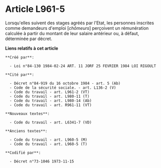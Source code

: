 # Article L961-5

Lorsqu'elles suivent des stages agréés par l'Etat, les personnes inscrites comme demandeurs d'emploi [*chômeurs*] perçoivent
un rémunération calculée à partir du montant de leur salaire antérieur ou, à défaut, déterminée par décret.

**Liens relatifs à cet article**

	**Créé par**:

	  - Loi n°84-130 1984-02-24 ART. 11 JORF 25 FEVRIER 1984 LOI RIGOULT

	**Cité par**:

	  - Décret n°84-919 du 16 octobre 1984 - art. 5 (Ab)
	  - Code de la sécurité sociale. - art. L136-2 (V)
	  - Code du travail - art. L961-2 (VT)
	  - Code du travail - art. L980-11 (T)
	  - Code du travail - art. L980-14 (Ab)
	  - Code du travail - art. R961-11 (VT)

	**Nouveaux textes**:

	  - Code du travail - art. L6341-7 (VD)

	**Anciens textes**:

	  - Code du travail - art. L960-5 (M)
	  - Code du travail - art. L960-5 (T)

	**Codifié par**:

	  - Décret n°73-1046 1973-11-15
